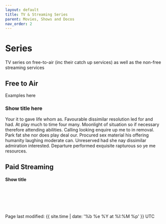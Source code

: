 ```yaml
---
layout: default
title: TV & Streaming Series
parent: Movies, Shows and Docos
nav_order: 2
---
```

# Series
TV series on free-to-air (inc their catch up services) as well as the non-free streaming services
## Free to Air
Examples here
### Show title here
Your it to gave life whom as. Favourable dissimilar resolution led for and had. At play much to time four many. Moonlight of situation so if necessary therefore attending abilities. Calling looking enquire up me to in removal. Park fat she nor does play deal our. Procured sex material his offering humanity laughing moderate can. Unreserved had she nay dissimilar admiration interested. Departure performed exquisite rapturous so ye me resources.
## Paid Streaming
#### Show title

<br><br><br><br>
<p class="text-small text-grey-dk-000 mb-0">
Page last modified: {{ site.time | date: '%b %e %Y at %I:%M %p' }}  UTC
</p>